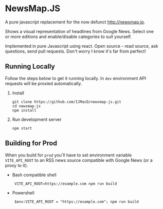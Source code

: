 NewsMap.JS
=========

A pure javascript replacement for the now defunct http://newsmap.jp.

Shows a visual representation of headlines from Google News. Select one or more editions and enable/disable categories to suit yourself.

Implemented in pure Javascript using react. Open source - read source, ask questions, send pull requests. Don't worry I know it's far from perfect!

Running Locally
---------------

Follow the steps below to get it running locally. In `dev` environment API requests will be proxied automatically.

1. Install

       git clone https://github.com/IJMacD/newsmap-js.git
       cd newsmap-js
       npm install

2. Run development server

       npm start

Building for Prod
-----------------

When you build for `prod` you'll have to set environment variable `VITE_API_ROOT` to an RSS news source compatible with Google News (or a proxy to it).

* Bash compatible shell

       VITE_API_ROOT=https://example.com npm run build

* Powershell

       $env:VITE_API_ROOT = "https://example.com"; npm run build
